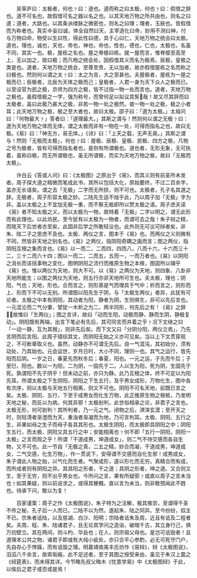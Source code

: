 <!-- { "loadSidebar": true } -->
　　吴草庐曰：太极者，何也﹖曰：道也。道而称之曰太极，何也﹖曰：假借之辞也。道不可名也，故假借可名之器以名之也。以其天地万物之所共由也，则名之曰道；道者，大路也。以其条派缕脉之微密也，则名之曰理；理者，玉肤也。皆假借而为称者也。真实妄曰诚，体全自然曰天，主宰造化曰帝，妙用不测曰神，付与万物曰命，物受以生曰性，得此性曰德，具于心曰仁，天地万物之统会曰太极。道也，理也，诚也，天也，帝也，神也，命也，性也，德也，仁也，太极也，名虽不同，其实一也。极，屋栋之名也。屋之脊檩曰栋。就一屋而言，惟脊檩至高至上，无以加之，故曰极；而凡物之统会处，因假借其义而名为极焉，辰极，皇极之类是也。道者，天地万物之统会，至尊至贵，无以加者，故亦假借屋栋之名而称之曰极也。然则何以谓之太﹖曰：太之为言，大之至甚也。夫屋极者，屋栋为一屋之极而已；辰极者，北辰为天体之极而己；皇极者，人君一身为天下众人之极而已。以至设官为民之极，京师为四方之极，皆不过指一物一处而言也。道者，天地万物之极也。虽假借极之一字，强为称号，而曾何足以拟议其髣哉！故又尽其辞而曰太极者，盖曰此极乃甚大之极，非若一物一处之极然。彼一物一处之极，极之小者耳；此天地万物之极，极之至大者也，故曰太极。邵子曰：「道为太极。」太祖问曰：「何物最大﹖」答者曰：「道理最大。」其斯之谓与！然则何以谓之无极﹖曰：道为天地万物之体而无体，谓之太极而非有一物在一处，可得而指名之也，故曰无极。《易》曰：「神无方，易无体。」《诗》曰：「上天之载，无声无臭。」其斯之谓与！然则「无极而太极」，何也﹖曰：屋极、辰极、皇极、民极、四方之极，凡物之号为极者，皆有可得而指名者也，是则有所谓极也。道也者，无形无象，无可执着，虽称曰极，而无所谓极也，虽无所谓极，而实为天地万物之极，故曰「无极而太极」。

　　许白云《答或人问》曰：《太极图》之原出于《易》，而其义则有前圣所未发者。周子探大道之精微而笔成此书，其所以包括大化，原始要终，不过二百余字，盖亦无长语矣。谓之去「无极」二字而无所损，则不可也。太极者，孔子名其道之辞。无极者，周子形容太极之妙。二陆先生适不烛乎此，乃以周子加「无极」字为非。盖以太极之上不宜加无极一重，而不察无极即所以赞太极之语。周子虑夫读《易》者不知太极之义，而以太极为一物，故特着「无极」二字以明之，谓无此形而有此理也。以此坊民，至今犹有以太极为一物者，而谓可去之哉！朱子辩之精，而晓天下后世者亦至矣，此固非后学之所敢轻议也。此外则无可议可辩者矣，非朱、陆二子之思虑不及也。太极、两仪之言，图本于《易》也。而两仪之义则微有不同，然皆非天地之别名也。《易》之两仪，指阴阳奇耦之画而言；图之两仪，指阴阳互根之象而言也。《易》以一而二，二而四，四而八，八而十六，十六而三十二，三十二而六十四；图以一而二，二而五，五而一，一而万者也。《易》以阴阳之消长而该括事物之变化，图明阴阳之流行而推原生物之本根，图固所以辅乎《易》也。惟以两仪为天地，则大不可。以《易》之两仪为天地，则四象、八卦非天地所能生；以图之两仪为天地，则五行亦非天地所可生也。夫太极，理也；阴阳，气也；天地，形也。合而言之，则形禀是气而理具于气中；析而言之，则形而上、形而下不可以无别。所谓图以阳先生于阴，与「太极生两仪」者异，此犹有可论者。太极之中本有阴阳，其动者为阳，静者为阴，生则俱生，非可以先后言也。一元混沦而二气分肇，譬犹一木析之为二，两半同形，何先后之有！《易》之辞，故惟曰「生两仪」；图之言详，故曰「动而生阳，动极而静，静而生阴，静极复动」。阴阳既有两端，出言下笔必有先后，其可同言而并着之乎﹖况下文继之曰「一动一静，互为其根」，则非先后矣。而下文又曰「分阴分阳，两仪立焉」，乃先言阴而后言阳。此周子错综其文，而阴阳无始之义亦可见矣。当以上下文贯穿观之，不可断章取义也。虽然，动静亦不可谓无先后。自一气混沌，其初始分，须有动处，乃其始也。元会运世，岁月日时，大小不同，理则一也。其气之运行，皆先阳而后阴。一岁之日，春夏先而秋冬后；春夏，阳也。一元之运，子先而午后；子至巳，阳也。数以一为阳，二为阴，一固先于二。人以生为阳，死为阴，生固先于死。孰谓阳不先于阴乎！但未动之前，亦只为静。此乃互根之体，终不可定以为阳先耳。所谓太极之下生阴阳，阴阳之下生五行，及乎男女成形，万物化生，图中各有次序，则以太极与天地五行相离，则又不可也。阴阳不可名天地，前既已言之矣。太极、阴阳、五行，下至于成男女而化生万物，此正推原生物之根柢，乃发明天地之秘，而反以为病，何其异邪！太极剖判，此世俗相承之论，非君子之言也。太极无形，何可剖判！其所判者，乃一元之气。闭物之后，溟涬玄漠；至开天之时，则轻清者渐澄而为天，重浊者渐凝而为地，乃可言判耳。太极、阴阳、五行之生，非果如母之生子而母子各具其形也。太极生阴阳，而太极即具阴阳之中；阴阳生五行，而太极、阴阳又具五行之中；安能相离也﹖何不即「五行一阴阳，阴阳一太极」之言而观之乎！所谓「干道成男，坤道成女」，则二气不待交感而各自生物，又不可也。此一节自「无极之真，二五之精，妙合而凝，干道成男，坤道成女，二气交感，化生万物」，作一贯说下，安得谓不交感而自化生邪！成男成女，朱子谓此人物之始，以气化而生者。气聚成形，遂以形化而无穷。真精合而有成，而所成者则有阴阳之异。其具阳之形者，干之道；具阴之形者，坤之道。又合则又生，至于无穷，则不出乎男女也。今所问之言，果有所疑邪﹖或直以周子之言未当也﹖如其果疑，则以前说求之，或得其梗概。直以言为未当，则非敢预闻此不韪也。待承下问，敢以为复！

　　百家谨案：周子之作《太极图说》，朱子特为之注解，极其推崇，至谓得千圣不传之秘，孔子后一人而已。二陆不以为然，遂起朱、陆之同异。至今纷纷，奴主不已。宗朱者诋陆，以及慈湖、白沙、阳明；宗陆者诋朱及周，近且有诋及二程者矣。夫周、程、朱、陆诸君子，且无论其学问之造诣，破暗千古，其立身行己，俱万仞壁立。其在两间，则斗杓、华岳也；在人，则宗祖父母也。是岂可诋毁者！且道理本公共之物，诸君子即或有大纯小疵处，亦只合平心参酌，必无可死守门户，先自存心于悖躁，而有诋毁之理。明嘉靖南禺丰氏坊作《易辩》，辩《太极图说》，滔滔八千余言，故索垢瘢，此不足述者。至于其图之授受来由，虽见于朱汉上震之《经筵表》，而未得其详。今节略先叔父晦木《忧患学易》中《太极图辩》于此，以俟后之君子或否或是焉！

